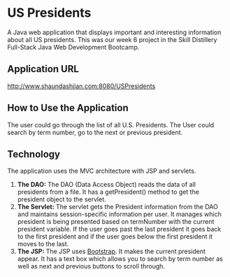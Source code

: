 # US Presidents
A Java web application that displays important and interesting information about all US presidents. This was our week 6 project in the Skill Distillery Full-Stack Java Web Development Bootcamp.

## Application URL
http://www.shaundashjian.com:8080/USPresidents

## How to Use the Application
The user could go through the list of all U.S. Presidents. The User could search by term number, go to the next or previous president.

## Technology
The application uses the MVC architecture with JSP and servlets.

1. **The DAO:**
The DAO (Data Access Object) reads the data of all presidents from a file. It has a getPresident() method to get the president object to the servlet.
2. **The Servlet:**
The servlet gets the President information from the DAO and maintains session-specific information per user. It manages which president is being presented based on termNumber with the current president variable. If the user goes past the last president it goes back to the first president and if the user goes below the first president it moves to the last.
3. **The JSP:**
The JSP uses [Bootstrap](http://getbootstrap.com). It makes the current president appear. It has a text box which allows you to search by term number as well as next and previous buttons to scroll through.

